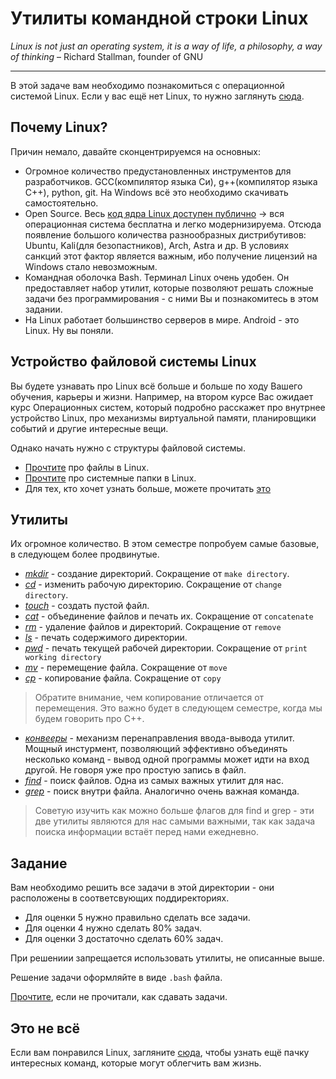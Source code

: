 # Утилиты командной строки Linux

_Linux is not just an operating system, it is a way of life, a philosophy, a way of thinking_ – Richard Stallman,  founder of GNU

---

В этой задаче вам необходимо познакомиться с операционной системой Linux. Если у вас ещё нет Linux, то нужно заглянуть [сюда](../../docs/setup.md).


## Почему Linux?

Причин немало, давайте сконцентрируемся на основных:
- Огромное количество предустановленных инструментов для разработчиков. GCC(компилятор языка Си), g++(компилятор языка С++), python, git. На Windows всё это необходимо скачивать самостоятельно.
- Open Source. Весь [код ядра Linux доступен публично](https://github.com/torvalds/linux) -> вся операционная система бесплатна и легко модернизируема. Отсюда появление большого количества разнообразных дистрибутивов: Ubuntu, Kali(для безопастников), Arch, Astra и др. В условиях санкций этот фактор является важным, ибо получение лицензий на Windows стало невозможным.
- Командная оболочка Bash. Терминал Linux очень удобен. Он предоставляет набор утилит, которые позволяют решать сложные задачи без программирования - с ними Вы и познакомитесь в этом задании.
- На Linux работает большинство серверов в мире. Android - это Linux. Ну вы поняли.

## Устройство файловой системы Linux

Вы будете узнавать про Linux всё больше и больше по ходу Вашего обучения, карьеры и жизни. Например, на втором курсе Вас ожидает курс Операционных систем, который подробно расскажет про внутрнее устройство Linux, про механизмы виртуальной памяти, планировщики событий и другие интересные вещи.

Однако начать нужно с структуры файловой системы. 

- [Прочтите](https://losst.pro/tipy-fajlov-v-linux) про файлы в Linux.
- [Прочтите](https://losst.pro/ctruktura-fajlovoj-sistemy-linux) про системные папки в Linux.
- Для тех, кто хочет узнать больше, можете прочитать [это](https://www.baeldung.com/linux/filesystems)

## Утилиты

Их огромное количество. В этом семестре попробуем самые базовые, в следующем более продвинутые.

- [_mkdir_](https://man7.org/linux/man-pages/man1/mkdir.1.html) - создание директорий. Сокращение от ```make directory```.
- [_cd_](https://man7.org/linux/man-pages/man1/cd.1p.html) - изменить рабочую директорию. Сокращение от ```change directory```.
- [_touch_](https://man7.org/linux/man-pages/man1/touch.1.html) - создать пустой файл.
- [_cat_](https://man7.org/linux/man-pages/man1/cat.1.html) - объединение файлов и печать их. Сокращение от ```concatenate```
- [_rm_](https://man7.org/linux/man-pages/man1/rm.1.html) - удаление файлов и директорий. Сокращение от ```remove```
- [_ls_](https://man7.org/linux/man-pages/man1/ls.1.html) - печать содержимого директории.
- [_pwd_](https://man7.org/linux/man-pages/man1/pwd.1.html) - печать текущей рабочей директории. Сокращение от ```print working directory```
- [_mv_](https://man7.org/linux/man-pages/man1/mv.1.html) - перемещение файла. Сокращение от ```move```
- [_cp_](https://man7.org/linux/man-pages/man1/cp.1.html) - копирование файла. Сокращение от ```copy```
> Обратите внимание, чем копирование отличается от перемещения. Это важно будет в следующем семестре, когда мы будем говорить про C++.

- [_конвееры_](https://losst.pro/perenapravlenie-vvoda-vyvoda-linux) - механизм перенаправления ввода-вывода утилит. Мощный инстурмент, позволяющий эффективно объединять несколько команд - вывод одной программы может идти на вход другой. Не говоря уже про простую запись в файл.
- [_find_](https://man7.org/linux/man-pages/man1/find.1.html) - поиск файлов. Одна из самых важных утилит для нас.
- [_grep_](https://man7.org/linux/man-pages/man1/grep.1.html) - поиск внутри файла. Аналогично очень важная команда.
> Советую изучить как можно больше флагов для find и grep - эти две утилиты являются для нас самыми важными, так как задача поиска информации встаёт перед нами ежедневно.

## Задание

Вам необходимо решить все задачи в этой директории - они расположены в соответсвующих поддиректориях. 
- Для оценки 5 нужно правильно сделать все задачи.
- Для оценки 4 нужно сделать 80% задач.
- Для оценки 3 достаточно сделать 60% задач.

При решениии запрещается использовать утилиты, не описанные выше.

Решение задачи оформляйте в виде ```.bash``` файла.

[Прочтите](../../docs/ci.md), если не прочитали, как сдавать задачи.


## Это не всё

Если вам понравился Linux, загляните [сюда](https://kinsta.com/blog/linux-commands/), чтобы узнать ещё пачку интересных команд, которые могут облегчить вам жизнь.
